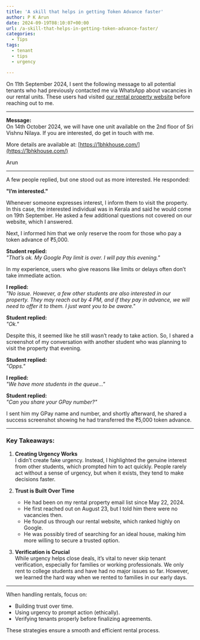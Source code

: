 ```yaml
---
title: 'A skill that helps in getting Token Advance faster'
author: P K Arun
date: 2024-09-19T08:10:07+00:00
url: /a-skill-that-helps-in-getting-token-advance-faster/
categories:
  - Tips
tags:
  - tenant
  - tips
  - urgency

---
```


On 11th September 2024, I sent the following message to all potential tenants who had previously contacted me via WhatsApp about vacancies in our rental units. These users had visited [our rental property website](https://1bhkhouse.com/) before reaching out to me.

---

**Message:**  
On 14th October 2024, we will have one unit available on the 2nd floor of Sri Vishnu Nilaya. If you are interested, do get in touch with me.

More details are available at: [https://1bhkhouse.com/](https://1bhkhouse.com/)

Arun  

---

A few people replied, but one stood out as more interested. He responded:

**"I’m interested."**

Whenever someone expresses interest, I inform them to visit the property. In this case, the interested individual was in Kerala and said he would come on 19th September. He asked a few additional questions not covered on our website, which I answered.

Next, I informed him that we only reserve the room for those who pay a token advance of ₹5,000.

**Student replied:**  
*"That’s ok. My Google Pay limit is over. I will pay this evening."*

In my experience, users who give reasons like limits or delays often don’t take immediate action.

**I replied:**  
*"No issue. However, a few other students are also interested in our property. They may reach out by 4 PM, and if they pay in advance, we will need to offer it to them. I just want you to be aware."*

**Student replied:**  
*"Ok."*

Despite this, it seemed like he still wasn’t ready to take action. So, I shared a screenshot of my conversation with another student who was planning to visit the property that evening.

**Student replied:**  
*"Opps."*

**I replied:**  
*"We have more students in the queue…"*

**Student replied:**  
*"Can you share your GPay number?"*

I sent him my GPay name and number, and shortly afterward, he shared a success screenshot showing he had transferred the ₹5,000 token advance.

---

### Key Takeaways:
1. **Creating Urgency Works**  
   I didn’t create fake urgency. Instead, I highlighted the genuine interest from other students, which prompted him to act quickly. People rarely act without a sense of urgency, but when it exists, they tend to make decisions faster.

2. **Trust is Built Over Time**  
   - He had been on my rental property email list since May 22, 2024.  
   - He first reached out on August 23, but I told him there were no vacancies then.  
   - He found us through our rental website, which ranked highly on Google.  
   - He was possibly tired of searching for an ideal house, making him more willing to secure a trusted option.

3. **Verification is Crucial**  
   While urgency helps close deals, it’s vital to never skip tenant verification, especially for families or working professionals. We only rent to college students and have had no major issues so far. However, we learned the hard way when we rented to families in our early days.

---

When handling rentals, focus on:  
- Building trust over time.  
- Using urgency to prompt action (ethically).  
- Verifying tenants properly before finalizing agreements.  

These strategies ensure a smooth and efficient rental process.
